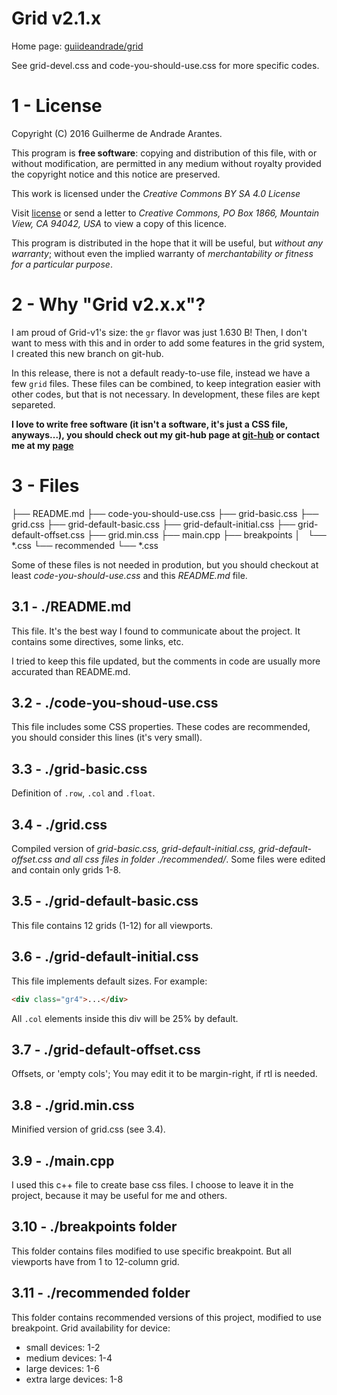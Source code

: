 # Grid v2.1.x

Home page: [guiideandrade/grid](http://guiideandrade.com/project/grid)

See grid-devel.css and code-you-should-use.css for more specific codes.

# 1 - License

Copyright (C) 2016 Guilherme de Andrade Arantes.

This program is **free software**: copying and distribution of this file, with or without modification, are permitted in any medium without royalty provided the copyright notice and this notice are preserved.

This work is licensed under the *Creative Commons BY SA 4.0 License*

Visit [license](http://creativecommons.org/licenses/by-sa/4.0/) or send a letter to *Creative Commons, PO Box 1866, Mountain View, CA 94042, USA* to view a copy of this licence.

This program is distributed in the hope that it will be useful, but *without any warranty*; without even the implied warranty of *merchantability or fitness for a particular purpose*.

# 2 - Why "Grid v2.x.x"?

I am proud of Grid-v1's size: the `gr` flavor was just 1.630 B! Then, I don't want to mess with this and in order to add some features in the grid system, I created this new branch on git-hub. 

In this release, there is not a default ready-to-use file, instead we have a few `grid` files. These files can be combined, to keep integration easier with other codes, but that is not necessary. In development, these files are kept separeted.

**I love to write free software (it isn't a software, it's just a CSS file, anyways...), you should check out my git-hub page at [git-hub](http://github.com/guiideandrade) or contact me at my [page](http://guiideandrade.com)**

# 3 - Files

├── README.md
├── code-you-should-use.css
├── grid-basic.css
├── grid.css
├── grid-default-basic.css
├── grid-default-initial.css
├── grid-default-offset.css
├── grid.min.css
├── main.cpp
├── breakpoints
│   └── *.css
└── recommended
    └── *.css

Some of these files is not needed in prodution, but you should checkout at least *code-you-should-use.css* and this *README.md* file.

## 3.1 - ./README.md

This file. It's the best way I found to communicate about the project. It contains some directives, some links, etc.

I tried to keep this file updated, but the comments in code are usually more accurated than README.md.

## 3.2 - ./code-you-shoud-use.css

This file includes some CSS properties. These codes are recommended, you should consider this lines (it's very small).

## 3.3 - ./grid-basic.css

Definition of `.row`, `.col` and `.float`.

## 3.4 - ./grid.css

Compiled version of *grid-basic.css, grid-default-initial.css, grid-default-offset.css and all css files in folder ./recommended/*. Some files were edited and contain only grids 1-8.

## 3.5 - ./grid-default-basic.css

This file contains 12 grids (1-12) for all viewports.

## 3.6 - ./grid-default-initial.css

This file implements default sizes. For example:

```html
<div class="gr4">...</div>
```

All `.col` elements inside this div will be 25% by default.

## 3.7 - ./grid-default-offset.css

Offsets, or 'empty cols'; You may edit it to be margin-right, if rtl is needed.

## 3.8 - ./grid.min.css

Minified version of grid.css (see 3.4).

## 3.9 - ./main.cpp

I used this c++ file to create base css files. I choose to leave it in the project, because it may be useful for me and others.

## 3.10 - ./breakpoints folder

This folder contains files modified to use specific breakpoint. But all viewports have from 1 to 12-column grid.

## 3.11 - ./recommended folder

This folder contains recommended versions of this project, modified to use breakpoint. Grid availability for device:

  * small devices: 1-2
  * medium devices: 1-4
  * large devices: 1-6
  * extra large devices: 1-8
